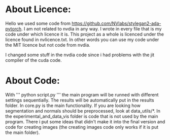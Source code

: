 # About Licence:
Hello we used some code from https://github.com/NVlabs/stylegan2-ada-pytorch. I am not related to nvdia in any way. I wrote in every file that is my code under which licence it is. This project as a whole is licenced under the licence found in nvlicence.txt. In other words you can use my code under the MIT licence but not code from nvdia.

I changed some stuff in the nvdia code since i had problems with the jit compiler of the cuda code.

# About Code:
With '''
python script.py 
'''
the main program will be runned with different settings sequentially. The results will be automatically put in the results folder. In core.py is the main functionality. If you are looking how segmentation and normals should be preprocessed, look at data_utils/*. In the experimental_and_data_vis folder is code that is not used by the main program. There i put some ideas that didn't make it into the final version and code for creating images (the creating images code only works if it is put the main folder). 


